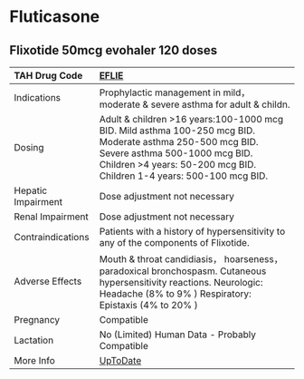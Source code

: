 # Fluticasone

## Flixotide 50mcg evohaler 120 doses

| TAH Drug Code      | [EFLIE](https://www.tahsda.org.tw/drugs/hissearch.php?drug_code=EFLIE)                                                                                                                                             |
|:-------------------|:-------------------------------------------------------------------------------------------------------------------------------------------------------------------------------------------------------------------|
| Indications        | Prophylactic management in mild， moderate & severe asthma for adult & childn.                                                                                                                                     |
| Dosing             | Adult & children >16 years:100-1000 mcg BID. Mild asthma 100-250 mcg BID. Moderate asthma 250-500 mcg BID. Severe asthma 500-1000 mcg BID. Children >4 years: 50-200 mcg BID. Children 1-4 years: 500-100 mcg BID. |
| Hepatic Impairment | Dose adjustment not necessary                                                                                                                                                                                      |
| Renal Impairment   | Dose adjustment not necessary                                                                                                                                                                                      |
| Contraindications  | Patients with a history of hypersensitivity to any of the components of Flixotide.                                                                                                                                 |
| Adverse Effects    | Mouth & throat candidiasis， hoarseness， paradoxical bronchospasm. Cutaneous hypersensitivity reactions. Neurologic: Headache (8% to 9% ) Respiratory: Epistaxis (4% to 20% )                                     |
| Pregnancy          | Compatible                                                                                                                                                                                                         |
| Lactation          | No (Limited) Human Data - Probably Compatible                                                                                                                                                                      |
| More Info          | [UpToDate](https://www.uptodate.com/contents/fluticasone-drug-information)                                                                                                                                         |

